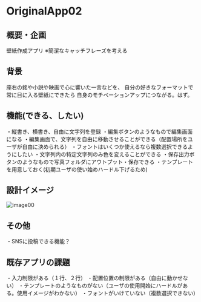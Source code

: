 # OriginalApp02
## 概要・企画
壁紙作成アプリ
※簡潔なキャッチフレーズを考える


## 背景
座右の銘や小説や映画で心に響いた一言などを、
自分の好きなフォーマットで常に目に入る壁紙にできたら
自身のモチベーションアップにつながる。はず。


## 機能(できる、したい)

・縦書き、横書き、自由に文字列を登録
・編集ボタンのようなもので編集画面になる
・編集画面で、文字列を自由に移動させることができる（配置場所をユーザが自由に決められる）
・フォントはいくつか使えるなら複数選択できるようにしたい
・文字列内の特定文字列のみ色を変えることができる
・保存出力ボタンのようなもので写真フォルダにアウトプット・保存できる
・テンプレートを用意しておく(初期ユーザの使い始めハードル下げるため)


## 設計イメージ

![image00](https://github.com/wiki/tomonos333/OriginalApp02/images/origin_image00.jpeg)



## その他
・SNSに投稿できる機能？


## 既存アプリの課題
・入力制限がある（１行、２行）
・配置位置の制限がある（自由に動かせない）
・テンプレートのようなものがない（ユーザの使用開始にハードルがある。使用イメージがわかない）
・フォントがいけていない（複数選択できない）







